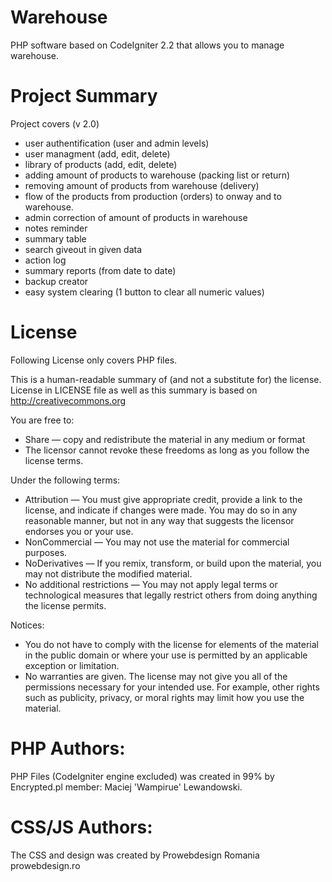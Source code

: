 Warehouse
==========
PHP software based on CodeIgniter 2.2 that allows you to manage warehouse.

Project Summary
==========
Project covers (v 2.0)
- user authentification (user and admin levels)
- user managment (add, edit, delete)
- library of products (add, edit, delete)
- adding amount of products to warehouse (packing list or return)
- removing amount of products from warehouse (delivery)
- flow of the products from production (orders) to onway and to warehouse.
- admin correction of amount of products in warehouse
- notes reminder
- summary table
- search giveout in given data
- action log
- summary reports (from date to date)
- backup creator
- easy system clearing (1 button to clear all numeric values)

License 
==========
Following License only covers PHP files.

This is a human-readable summary of (and not a substitute for) the license.
License in LICENSE file as well as this summary is based on http://creativecommons.org

You are free to:
- Share — copy and redistribute the material in any medium or format
- The licensor cannot revoke these freedoms as long as you follow the license terms.

Under the following terms:
- Attribution — You must give appropriate credit, provide a link to the license, and indicate if changes were made. You may do so in any reasonable manner, but not in any way that suggests the licensor endorses you or your use.
- NonCommercial — You may not use the material for commercial purposes.
- NoDerivatives — If you remix, transform, or build upon the material, you may not distribute the modified material.
- No additional restrictions — You may not apply legal terms or technological measures that legally restrict others from doing anything the license permits.

Notices:
- You do not have to comply with the license for elements of the material in the public domain or where your use is permitted by an applicable exception or limitation.
- No warranties are given. The license may not give you all of the permissions necessary for your intended use. For example, other rights such as publicity, privacy, or moral rights may limit how you use the material.

PHP Authors:
==========
PHP Files (CodeIgniter engine excluded) was created in 99% by Encrypted.pl member: Maciej 'Wampirue' Lewandowski.

CSS/JS Authors:
==========
The CSS and design was created by Prowebdesign Romania prowebdesign.ro